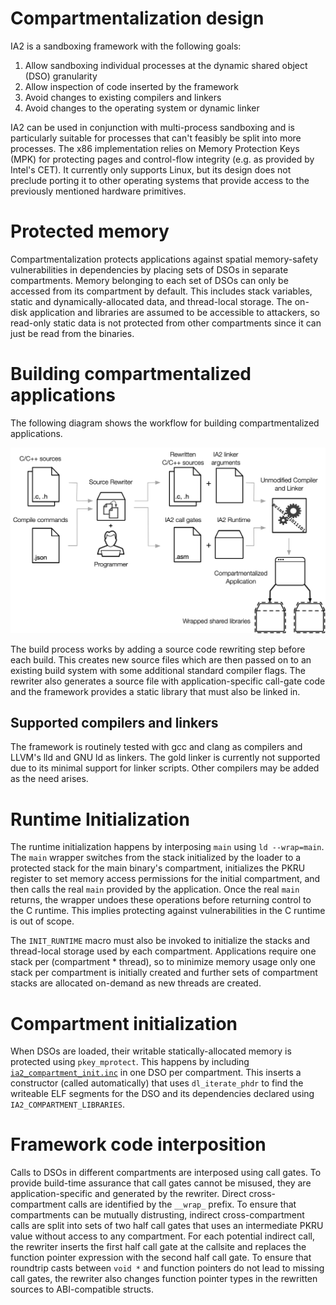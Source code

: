 # Compartmentalization design

IA2 is a sandboxing framework with the following goals:

1. Allow sandboxing individual processes at the dynamic shared object (DSO) granularity
2. Allow inspection of code inserted by the framework
3. Avoid changes to existing compilers and linkers
4. Avoid changes to the operating system or dynamic linker

IA2 can be used in conjunction with multi-process sandboxing and is particularly
suitable for processes that can't feasibly be split into more processes. The x86
implementation relies on Memory Protection Keys (MPK) for protecting pages and
control-flow integrity (e.g. as provided by Intel's CET). It currently only
supports Linux, but its design does not preclude porting it to other operating
systems that provide access to the previously mentioned hardware primitives.

# Protected memory

Compartmentalization protects applications against spatial memory-safety
vulnerabilities in dependencies by placing sets of DSOs in separate
compartments. Memory belonging to each set of DSOs can only be accessed from its
compartment by default. This includes stack variables, static and
dynamically-allocated data, and thread-local storage. The on-disk application
and libraries are assumed to be accessible to attackers, so read-only static
data is not protected from other compartments since it can just be read from the
binaries.

# Building compartmentalized applications

The following diagram shows the workflow for building compartmentalized
applications.

![compartmentalization workflow](img/workflow.png)

The build process works by adding a source code rewriting step before each
build. This creates new source files which are then passed on to an existing
build system with some additional standard compiler flags. The rewriter also
generates a source file with application-specific call-gate code and the
framework provides a static library that must also be linked in.

## Supported compilers and linkers

The framework is routinely tested with gcc and clang as compilers and LLVM's lld
and GNU ld as linkers. The gold linker is currently not supported due to its
minimal support for linker scripts. Other compilers may be added as the need
arises.

# Runtime Initialization

The runtime initialization happens by interposing `main` using `ld --wrap=main`.
The `main` wrapper switches from the stack initialized by the loader to a
protected stack for the main binary's compartment, initializes the PKRU
register to set memory access permissions for the initial compartment, and then calls
the real `main` provided by the application. Once the real `main` returns, the
wrapper undoes these operations before returning control to the C runtime. This
implies protecting against vulnerabilities in the C runtime is out of scope.

The `INIT_RUNTIME` macro must also be invoked to initialize the stacks and
thread-local storage used by each compartment. Applications require one stack
per (compartment * thread), so to minimize memory usage only one stack per
compartment is initially created and further sets of compartment stacks are
allocated on-demand as new threads are created.

# Compartment initialization

When DSOs are loaded, their writable statically-allocated memory is protected using
`pkey_mprotect`. This happens by including [`ia2_compartment_init.inc`](../runtime/libia2/include/ia2_compartment_init.inc) in one DSO
per compartment. This inserts a constructor (called automatically) that uses
`dl_iterate_phdr` to find the writeable ELF segments for the DSO and its
dependencies declared using `IA2_COMPARTMENT_LIBRARIES`.

# Framework code interposition

Calls to DSOs in different compartments are interposed using call gates. To
provide build-time assurance that call gates cannot be misused, they are
application-specific and generated by the rewriter. Direct cross-compartment
calls are identified by the `__wrap_` prefix. To ensure that compartments can be
mutually distrusting, indirect cross-compartment calls are split into sets of
two half call gates that uses an intermediate PKRU value without access to any
compartment. For each potential indirect call, the rewriter inserts the first
half call gate at the callsite and replaces the function pointer expression with
the second half call gate. To ensure that roundtrip casts between `void *` and
function pointers do not lead to missing call gates, the rewriter also changes
function pointer types in the rewritten sources to ABI-compatible structs.
